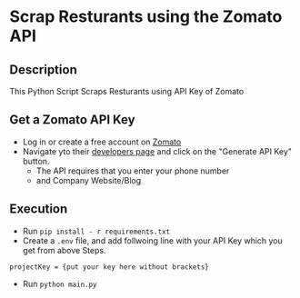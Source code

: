 # Scrap Resturants using the Zomato API

## Description

This Python Script Scraps Resturants using API Key of Zomato

## Get a Zomato API Key

* Log in or create a free account on [Zomato](https://www.zomato.com/)
* Navigate yto their [developers page](https://developers.zomato.com/api) and click on the "Generate API Key" button.
  * The API requires that you enter your phone number
  * and Company Website/Blog
## Execution

* Run `pip install - r requirements.txt`
* Create a `.env` file, and add follwoing line with your API Key which you get from above Steps.
```
projectKey = {put your key here without brackets}
```

- Run `python main.py`
